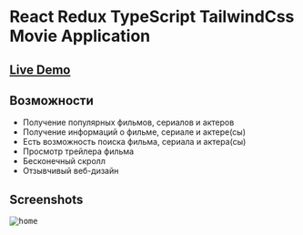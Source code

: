 # React Redux TypeScript TailwindCss Movie Application



## [Live Demo](https://movie-j475bez1q-kunduz-rahat.vercel.app/)

## Возможности

- Получение популярных фильмов, сериалов и актеров
- Получение информаций о фильме, сериале и актере(сы)
- Есть возможность поиска фильма, сериала и актера(сы)
- Просмотр трейлера фильма
- Бесконечный скролл
- Отзывчивый веб-дизайн


## Screenshots


<kbd><img  alt="home" src='../assets/home.png'></kbd>

